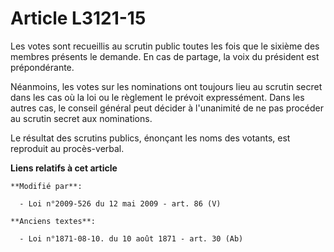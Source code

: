 # Article L3121-15

Les votes sont recueillis au scrutin public toutes les fois que le sixième des membres présents le demande. En cas de
partage, la voix du président est prépondérante.

Néanmoins, les votes sur les nominations ont toujours lieu au scrutin secret dans les cas où la loi ou le règlement le
prévoit expressément. Dans les autres cas, le conseil général peut décider à l'unanimité de ne pas procéder au scrutin secret
aux nominations. 

Le résultat des scrutins publics, énonçant les noms des votants, est reproduit au procès-verbal.

**Liens relatifs à cet article**

	**Modifié par**:

	  - Loi n°2009-526 du 12 mai 2009 - art. 86 (V)

	**Anciens textes**:

	  - Loi n°1871-08-10. du 10 août 1871 - art. 30 (Ab)
